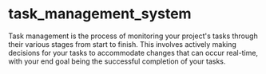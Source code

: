 # task_management_system
Task management is the process of monitoring your project's tasks through their various stages from start to finish. This involves actively making decisions for your tasks to accommodate changes that can occur real-time, with your end goal being the successful completion of your tasks.
